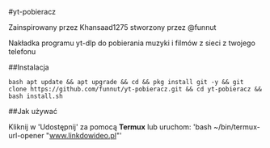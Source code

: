 #yt-pobieracz

Zainspirowany przez Khansaad1275 stworzony przez @funnut

Nakładka programu yt-dlp do pobierania muzyki i filmów z sieci z twojego telefonu

##Instalacja

`bash
apt update && apt upgrade && cd && pkg install git -y && git clone https://github.com/funnut/yt-pobieracz.git && cd yt-pobieracz && bash install.sh
`

##Jak używać

Kliknij w 'Udostępnij' za pomocą **Termux** lub uruchom: 'bash ~/bin/termux-url-opener "www.linkdowideo.pl"'

